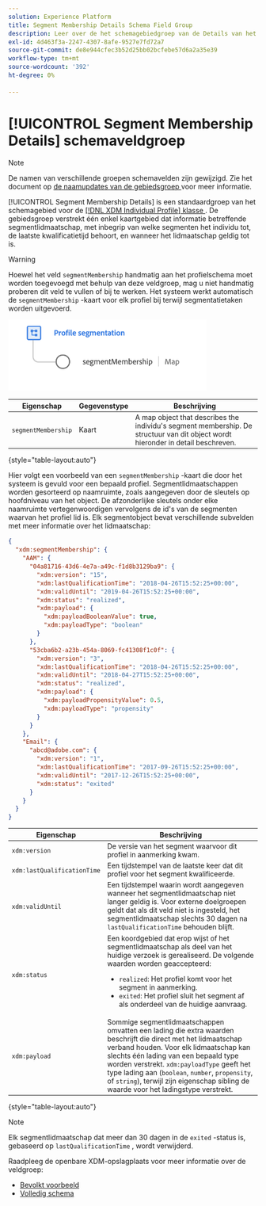 ```yaml
---
solution: Experience Platform
title: Segment Membership Details Schema Field Group
description: Leer over de het schemagebiedgroep van de Details van het Lidmaatschap van het Segment.
exl-id: 4d463f3a-2247-4307-8afe-9527e7fd72a7
source-git-commit: de8e944cfec3b52d25bb02bcfebe57d6a2a35e39
workflow-type: tm+mt
source-wordcount: '392'
ht-degree: 0%

---
```



# [!UICONTROL Segment Membership Details] schemaveldgroep

>[!NOTE]
>
>De namen van verschillende groepen schemavelden zijn gewijzigd. Zie het document op [ de naamupdates van de gebiedsgroep ](../name-updates.md) voor meer informatie.

[!UICONTROL Segment Membership Details] is een standaardgroep van het schemagebied voor de [[!DNL XDM Individual Profile]  klasse ](../../classes/individual-profile.md). De gebiedsgroep verstrekt één enkel kaartgebied dat informatie betreffende segmentlidmaatschap, met inbegrip van welke segmenten het individu tot, de laatste kwalificatietijd behoort, en wanneer het lidmaatschap geldig tot is.

>[!WARNING]
>
>Hoewel het veld `segmentMembership` handmatig aan het profielschema moet worden toegevoegd met behulp van deze veldgroep, mag u niet handmatig proberen dit veld te vullen of bij te werken. Het systeem werkt automatisch de `segmentMembership` -kaart voor elk profiel bij terwijl segmentatietaken worden uitgevoerd.

<img src="../../images/data-types/profile-segmentation.png" width="400" /><br />

| Eigenschap | Gegevenstype | Beschrijving |
| --- | --- | --- |
| `segmentMembership` | Kaart | A map object that describes the individu&#39;s segment membership. De structuur van dit object wordt hieronder in detail beschreven. |

{style="table-layout:auto"}

Hier volgt een voorbeeld van een `segmentMembership` -kaart die door het systeem is gevuld voor een bepaald profiel. Segmentlidmaatschappen worden gesorteerd op naamruimte, zoals aangegeven door de sleutels op hoofdniveau van het object. De afzonderlijke sleutels onder elke naamruimte vertegenwoordigen vervolgens de id&#39;s van de segmenten waarvan het profiel lid is. Elk segmentobject bevat verschillende subvelden met meer informatie over het lidmaatschap:

```json
{
  "xdm:segmentMembership": {
    "AAM": {
      "04a81716-43d6-4e7a-a49c-f1d8b3129ba9": {
        "xdm:version": "15",
        "xdm:lastQualificationTime": "2018-04-26T15:52:25+00:00",
        "xdm:validUntil": "2019-04-26T15:52:25+00:00",
        "xdm:status": "realized",
        "xdm:payload": {
          "xdm:payloadBooleanValue": true,
          "xdm:payloadType": "boolean"
        }
      },
      "53cba6b2-a23b-454a-8069-fc41308f1c0f": {
        "xdm:version": "3",
        "xdm:lastQualificationTime": "2018-04-26T15:52:25+00:00",
        "xdm:validUntil": "2018-04-27T15:52:25+00:00",
        "xdm:status": "realized",
        "xdm:payload": {
          "xdm:payloadPropensityValue": 0.5,
          "xdm:payloadType": "propensity"
        }
      }
    },
    "Email": {
      "abcd@adobe.com": {
        "xdm:version": "1",
        "xdm:lastQualificationTime": "2017-09-26T15:52:25+00:00",
        "xdm:validUntil": "2017-12-26T15:52:25+00:00",
        "xdm:status": "exited"
      }
    }
  }
}
```

| Eigenschap | Beschrijving |
| --- | --- |
| `xdm:version` | De versie van het segment waarvoor dit profiel in aanmerking kwam. |
| `xdm:lastQualificationTime` | Een tijdstempel van de laatste keer dat dit profiel voor het segment kwalificeerde. |
| `xdm:validUntil` | Een tijdstempel waarin wordt aangegeven wanneer het segmentlidmaatschap niet langer geldig is. Voor externe doelgroepen geldt dat als dit veld niet is ingesteld, het segmentlidmaatschap slechts 30 dagen na `lastQualificationTime` behouden blijft. |
| `xdm:status` | Een koordgebied dat erop wijst of het segmentlidmaatschap als deel van het huidige verzoek is gerealiseerd. De volgende waarden worden geaccepteerd: <ul><li>`realized`: Het profiel komt voor het segment in aanmerking.</li><li>`exited`: Het profiel sluit het segment af als onderdeel van de huidige aanvraag.</li></ul> |
| `xdm:payload` | Sommige segmentlidmaatschappen omvatten een lading die extra waarden beschrijft die direct met het lidmaatschap verband houden. Voor elk lidmaatschap kan slechts één lading van een bepaald type worden verstrekt. `xdm:payloadType` geeft het type lading aan (`boolean`, `number`, `propensity`, of `string`), terwijl zijn eigenschap sibling de waarde voor het ladingstype verstrekt. |

{style="table-layout:auto"}

>[!NOTE]
>
>Elk segmentlidmaatschap dat meer dan 30 dagen in de `exited` -status is, gebaseerd op `lastQualificationTime` , wordt verwijderd.

Raadpleeg de openbare XDM-opslagplaats voor meer informatie over de veldgroep:

* [ Bevolkt voorbeeld ](https://github.com/adobe/xdm/blob/master/components/fieldgroups/profile/profile-personal-details.example.1.json)
* [ Volledig schema ](https://github.com/adobe/xdm/blob/master/components/fieldgroups/profile/profile-personal-details.schema.json)
